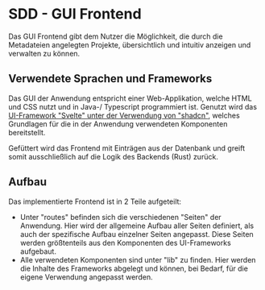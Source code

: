 # SDD - GUI Frontend

Das GUI Frontend gibt dem Nutzer die Möglichkeit, die durch die Metadateien angelegten Projekte, übersichtlich und intuitiv anzeigen und verwalten zu können.

## Verwendete Sprachen und Frameworks

Das GUI der Anwendung entspricht einer Web-Applikation, welche HTML und CSS nutzt und in Java-/ Typescript programmiert ist. Genutzt wird das [UI-Framework "Svelte" unter der Verwendung von "shadcn"](https://next.shadcn-svelte.com/), welches Grundlagen für die in der Anwendung verwendeten Komponenten bereitstellt.

Gefüttert wird das Frontend mit Einträgen aus der Datenbank und greift somit ausschließlich auf die Logik des Backends (Rust) zurück.

## Aufbau

Das implementierte Frontend ist in 2 Teile aufgeteilt:
- Unter "routes" befinden sich die verschiedenen "Seiten" der Anwendung. Hier wird der allgemeine Aufbau aller Seiten definiert, als auch der spezifische Aufbau einzelner Seiten angepasst. Diese Seiten werden größtenteils aus den Komponenten des UI-Frameworks aufgebaut.
- Alle verwendeten Komponenten sind unter "lib" zu finden. Hier werden die Inhalte des Frameworks abgelegt und können, bei Bedarf, für die eigene Verwendung angepasst werden.

